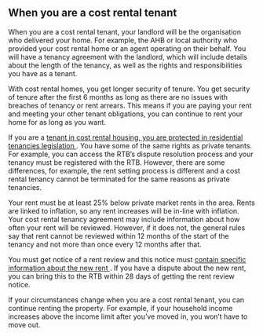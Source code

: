 ##  When you are a cost rental tenant

When you are a cost rental tenant, your landlord will be the organisation who
delivered your home. For example, the AHB or local authority who provided your
cost rental home or an agent operating on their behalf. You will have a
tenancy agreement with the landlord, which will include details about the
length of the tenancy, as well as the rights and responsibilities you have as
a tenant.

With cost rental homes, you get longer security of tenure. You get security of
tenure after the first 6 months as long as there are no issues with breaches
of tenancy or rent arrears. This means if you are paying your rent and meeting
your other tenant obligations, you can continue to rent your home for as long
as you want.

If you are a [ tenant in cost rental housing, you are protected in residential
tenancies legislation
](https://www.irishstatutebook.ie/eli/2021/act/25/section/32/enacted/en/html)
. You have some of the same rights as private tenants. For example, you can
access the RTB’s dispute resolution process and your tenancy must be
registered with the RTB. However, there are some differences, for example, the
rent setting process is different and a cost rental tenancy cannot be
terminated for the same reasons as private tenancies.

Your rent must be at least 25% below private market rents in the area. Rents
are linked to inflation, so any rent increases will be in-line with inflation.
Your cost rental tenancy agreement may include information about how often
your rent will be reviewed. However, if it does not, the general rules say
that rent cannot be reviewed within 12 months of the start of the tenancy and
not more than once every 12 months after that.

You must get notice of a rent review and this notice must [ contain specific
information about the new rent
](https://www.irishstatutebook.ie/eli/2021/act/25/section/33/enacted/en/html)
. If you have a dispute about the new rent, you can bring this to the RTB
within 28 days of getting the rent review notice.

If your circumstances change when you are a cost rental tenant, you can
continue renting the property. For example, if your household income increases
above the income limit after you’ve moved in, you won’t have to move out.
